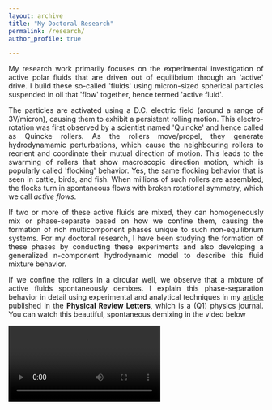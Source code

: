 ```yaml
---
layout: archive
title: "My Doctoral Research"
permalink: /research/
author_profile: true

---
```

<p align="justify">
My research work primarily focuses on the experimental investigation of active polar fluids that are driven out of equilibrium through an 'active' drive. I build these so-called 'fluids' using micron-sized spherical particles suspended in oil that 'flow' together, hence termed 'active fluid'. 
</p>
<p align="justify">The particles are activated using a D.C. electric field (around a range of 3V/micron), causing them to exhibit a persistent rolling motion. This electro-rotation was first observed by a scientist named 'Quincke' and hence called as Quincke rollers. As the rollers move/propel, they generate hydrodynamamic perturbations, which cause the neighbouring rollers to reorient and coordinate their mutual direction of motion. This leads to the swarming of rollers that show macroscopic direction motion, which is popularly called 'flocking' behavior. Yes, the same flocking behavior that is seen in cattle, birds, and fish. When millions of such rollers are assembled, the flocks turn in spontaneous flows with broken rotational symmetry, which we call <I>active flows</I>. 
</p> 

<p align="justify">
If two or more of these active fluids are mixed, they can homogeneously mix or phase-separate based on how we confine them, causing the formation of rich multicomponent phases unique to such non-equilibrium systems. For my doctoral research, I have been studying the formation of these phases by conducting these experiments and also developing a generalized n-component hydrodynamic model to describe this fluid mixture behavior. 
</p>

<p align="justify">
If we confine the rollers in a circular well, we observe that a mixture of active fluids spontaneously demixes. I explain this phase-separation behavior in detail using experimental and analytical techniques in my <a href = 'https://journals.aps.org/prl/abstract/10.1103/PhysRevLett.131.178304'>article</a> published in the <b>Physical Review Letters</b>, which is a (Q1) physics journal. You can watch this beautiful, spontaneous demixing in the video below
</p>

<video class="video-container"  controls>
<source src="/images/KNN_/BinaryDemixing_final.mp4" type="video/mp4" width="320" >
Your browser does not support the video tag.
</video>
